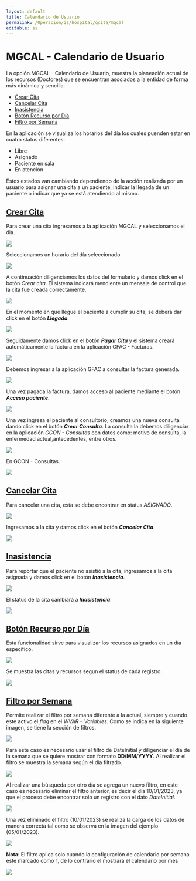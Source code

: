 ```yaml
---
layout: default
title: Calendario de Usuario
permalink: /Operacion/is/hospital/gcita/mgcal
editable: si
---
```


# MGCAL - Calendario de Usuario


La opción MGCAL - Calendario de Usuario, muestra la planeación actual de los recursos (Doctores) que se encuentran asociados a la entidad de forma más dinámica y sencilla. 

* [Crear Cita](http://docs.oasiscom.com/Operacion/is/hospital/gcita/mgcal#crear-cita)
* [Cancelar Cita](http://docs.oasiscom.com/Operacion/is/hospital/gcita/mgcal#cancelar-cita)
* [Inasistencia](http://docs.oasiscom.com/Operacion/is/hospital/gcita/mgcal#inasistencia)
* [Botón Recurso por Día](http://docs.oasiscom.com/Operacion/is/hospital/gcita/mgcal#botón-recurso-por-día)
* [Filtro por Semana](http://docs.oasiscom.com/Operacion/is/hospital/gcita/mgcal#filtro-por-semana) 

En la aplicación se visualiza los horarios del día los cuales puenden estar en cuatro status diferentes:  

* Libre  
* Asignado  
* Paciente en sala  
* En atención  

Estos estados van cambiando dependiendo de la acción realizada por un usuario para asignar una cita a un paciente, indicar la llegada de un paciente o indicar que ya se está atendiendo al mismo.  

## [Crear Cita](http://docs.oasiscom.com/Operacion/is/hospital/gcita/mgcal#Crear-Cita)

Para crear una cita ingresamos a la aplicación MGCAL y seleccionamos el dia.  

![](mgcal1.png)

Seleccionamos un horario del día seleccionado.  

![](mgcal2.png)

A continuación diligenciamos los datos del formulario y damos click en el botón _Crear cita_. El sistema indicará mendiente un mensaje de control que la cita fue creada correctamente.  

![](mgcal3.png)

En el momento en que llegue el paciente a cumplir su cita, se deberá dar click en el botón **_Llegada_**.  

![](mgcal4.png)

Seguidamente damos click en el botón **_Pagar Cita_** y el sistema creará automáticamente la factura en la aplicación GFAC - Facturas.  

![](mgcal5.png)

Debemos ingresar a la aplicación GFAC a consultar la factura generada.  

![](mgcal6.png)

Una vez pagada la factura, damos acceso al paciente mediante el botón **_Acceso paciente_**.  

![](mgcal7.png)

Una vez ingresa el paciente al consultorio, creamos una nueva consulta dando click en el botón **_Crear Consulta_**. La consulta la debemos diligenciar en la aplicación _GCON - Consultas_ con datos como: motivo de consulta, la enfermedad actual,antecedentes, entre otros.

![](mgcal8.png)

En GCON - Consultas.  

![](mgcal9.png)

## [Cancelar Cita](http://docs.oasiscom.com/Operacion/is/hospital/gcita/mgcal#Cancelar-Cita)

Para cancelar una cita, esta se debe encontrar en status _ASIGNADO_.  

![](mgcal10.png)

Ingresamos a la cita y damos click en el botón **_Cancelar Cita_**.  

![](mgcal11.png)

## [Inasistencia](http://docs.oasiscom.com/Operacion/is/hospital/gcita/mgcal#Inasistencia)

Para reportar que el paciente no asistió a la cita, ingresamos a la cita asignada y damos click en el botón **_Inasistencia_**.  

![](mgcal12.png)

El status de la cita cambiará a **_Inasistencia_**.  

![](mgcal13.png)

## [Botón Recurso por Día](http://docs.oasiscom.com/Operacion/is/hospital/gcita/mgcal#Botón-Recurso-por-Día) 

 Esta funcionalidad sirve para visualizar los recursos asignados en un día especifico.
 
 ![](mgcal15.png)
 
 Se muestra las citas y recursos segun el status de cada registro.
 
  ![](mgcal14.png) 
  
## [Filtro por Semana](http://docs.oasiscom.com/Operacion/is/hospital/gcita/mgcal#Filtro-por-Semana)

 Permite realizar el filtro por semana diferente a la actual, siempre y cuando este activo el *flag*
en el *WVAR – Variables*. Como se indica en la siguiente imagen, se tiene la sección de filtros.

![](mgcal16.png)

Para este caso es necesario usar el filtro de DateInitial y diligenciar el día de la semana que se quiere mostrar con formato **DD/MM/YYYY**. Al realizar el filtro se muestra la semana según el día filtrado.

![](mgcal17.png)

Al realizar una búsqueda por otro día se agrega un nuevo filtro, en este caso es necesario eliminar el filtro anterior, es decir el día 10/01/2023, ya que el proceso debe encontrar solo un registro con el dato *DateInitial*.

![](mgcal18.png)

Una vez eliminado el filtro (10/01/2023) se realiza la carga de los datos de manera correcta tal como se observa en la imagen del ejemplo (05/01/2023).

![](mgcal19.png)

**Nota**: El filtro aplica solo cuando la configuración de calendario por semana este marcado como 1, de lo contrario el mostrará el calendario por mes

![](mgcal20.png)
 
